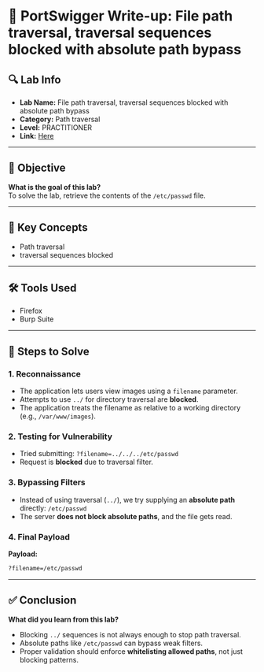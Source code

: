 # 🧾 PortSwigger Write-up: File path traversal, traversal sequences blocked with absolute path bypass

## 🔍 Lab Info
- **Lab Name:** File path traversal, traversal sequences blocked with absolute path bypass
- **Category:** Path traversal
- **Level:** PRACTITIONER
- **Link:** [Here](https://portswigger.net/web-security/file-path-traversal/lab-absolute-path-bypass)

---

## 🎯 Objective
**What is the goal of this lab?**  
To solve the lab, retrieve the contents of the `/etc/passwd` file.

---

## 🧠 Key Concepts
- Path traversal
- traversal sequences blocked
---

## 🛠️ Tools Used
- Firefox
- Burp Suite

---

## 🧪 Steps to Solve

### 1. Reconnaissance
- The application lets users view images using a `filename` parameter.
- Attempts to use `../` for directory traversal are **blocked**.
- The application treats the filename as relative to a working directory (e.g., `/var/www/images`).

### 2. Testing for Vulnerability
- Tried submitting: `?filename=../../../etc/passwd`
- Request is **blocked** due to traversal filter.

### 3. Bypassing Filters
- Instead of using traversal (`../`), we try supplying an **absolute path** directly: `/etc/passwd`
- The server **does not block absolute paths**, and the file gets read.
### 4. Final Payload
**Payload:**  
```html
?filename=/etc/passwd
```

---

## ✅ Conclusion

**What did you learn from this lab?**
- Blocking `../` sequences is not always enough to stop path traversal.
- Absolute paths like `/etc/passwd` can bypass weak filters.
- Proper validation should enforce **whitelisting allowed paths**, not just blocking patterns.
